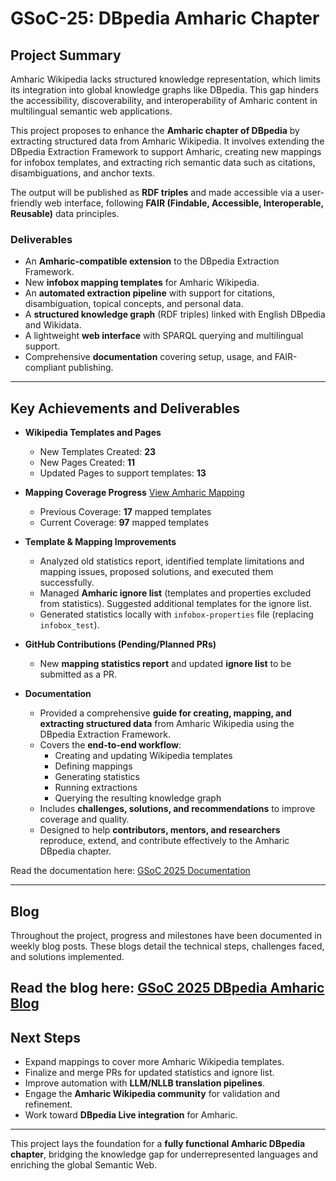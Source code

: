 # GSoC-25: DBpedia Amharic Chapter  

## Project Summary  
Amharic Wikipedia lacks structured knowledge representation, which limits its integration into global knowledge graphs like DBpedia. This gap hinders the accessibility, discoverability, and interoperability of Amharic content in multilingual semantic web applications.  

This project proposes to enhance the **Amharic chapter of DBpedia** by extracting structured data from Amharic Wikipedia. It involves extending the DBpedia Extraction Framework to support Amharic, creating new mappings for infobox templates, and extracting rich semantic data such as citations, disambiguations, and anchor texts.  

The output will be published as **RDF triples** and made accessible via a user-friendly web interface, following **FAIR (Findable, Accessible, Interoperable, Reusable)** data principles.  

### Deliverables  
- An **Amharic-compatible extension** to the DBpedia Extraction Framework.  
- New **infobox mapping templates** for Amharic Wikipedia.  
- An **automated extraction pipeline** with support for citations, disambiguation, topical concepts, and personal data.  
- A **structured knowledge graph** (RDF triples) linked with English DBpedia and Wikidata.  
- A lightweight **web interface** with SPARQL querying and multilingual support.  
- Comprehensive **documentation** covering setup, usage, and FAIR-compliant publishing.  

---

## Key Achievements and Deliverables  

- **Wikipedia Templates and Pages**  
  - New Templates Created: **23**  
  - New Pages Created: **11**  
  - Updated Pages to support templates: **13**  

- **Mapping Coverage Progress**  [View Amharic Mapping](https://mappings.dbpedia.org/index.php/Mapping_am)
  - Previous Coverage: **17** mapped templates  
  - Current Coverage: **97** mapped templates   

- **Template & Mapping Improvements**  
  - Analyzed old statistics report, identified template limitations and mapping issues, proposed solutions, and executed them successfully.  
  - Managed **Amharic ignore list** (templates and properties excluded from statistics). Suggested additional templates for the ignore list.  
  - Generated statistics locally with `infobox-properties` file (replacing `infobox_test`).  

- **GitHub Contributions (Pending/Planned PRs)**  
  - New **mapping statistics report** and updated **ignore list** to be submitted as a PR.  

- **Documentation**
  - Provided a comprehensive **guide for creating, mapping, and extracting structured data** from Amharic Wikipedia using the DBpedia Extraction Framework.  
  - Covers the **end-to-end workflow**:  
    - Creating and updating Wikipedia templates  
    - Defining mappings  
    - Generating statistics  
    - Running extractions  
    - Querying the resulting knowledge graph  
  - Includes **challenges, solutions, and recommendations** to improve coverage and quality.  
  - Designed to help **contributors, mentors, and researchers** reproduce, extend, and contribute effectively to the Amharic DBpedia chapter.  

Read the documentation here: [GSoC 2025 Documentation](https://drive.google.com/file/d/1QO0FRSY1AEremEUcky7IG6AgXtnotbig/view?usp=drive_link)  

---

## Blog
Throughout the project, progress and milestones have been documented in weekly blog posts. These blogs detail the technical steps, challenges faced, and solutions implemented.  

Read the blog here: [GSoC 2025 DBpedia Amharic Blog](http://contact-andy.github.io/gsoc-2025-dbpedia)  
---

## Next Steps  
- Expand mappings to cover more Amharic Wikipedia templates.  
- Finalize and merge PRs for updated statistics and ignore list.  
- Improve automation with **LLM/NLLB translation pipelines**.  
- Engage the **Amharic Wikipedia community** for validation and refinement.  
- Work toward **DBpedia Live integration** for Amharic.  

---

This project lays the foundation for a **fully functional Amharic DBpedia chapter**, bridging the knowledge gap for underrepresented languages and enriching the global Semantic Web.  
